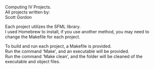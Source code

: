 Computing IV Projects.  
All projects written by:  
Scott Gordon  
  
Each project utilizes the SFML library.  
I used Homebrew to install, if you use another method, you may need to change the Makefile for each project.  

To build and run each project, a Makefile is provided.  
Run the command 'Make', and an executable will be provided.  
Run the command 'Make clean', and the folder will be cleaned of the executable and object files.  
